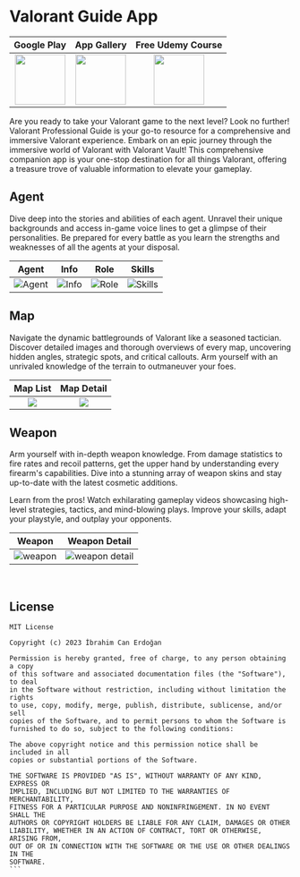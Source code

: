 # Valorant Guide App
Google Play           |  App Gallery |  Free Udemy Course
:-------------------------:|:-------------------------:|:-------------------------:
<a href="https://play.google.com/store/apps/details?id=com.ibrahimcanerdogan.valorantguideapp"><img width="90" height="90" src="https://img.icons8.com/?size=512&id=L1ws9zn2uD01&format=png"/></a> | <a href="https://appgallery.huawei.com/app/C108803965"><img width="90" height="90" src="https://seeklogo.com/images/H/huawei-appgallery-logo-A801F4AE11-seeklogo.com.png"/></a> | <a href="https://www.udemy.com/course/valorant-api-app/"><img width="90" height="90" src="https://pageflows.com/media/logos/udemy.png"/></a>

<p>Are you ready to take your Valorant game to the next level? Look no further! Valorant Professional Guide is your go-to resource for a comprehensive and immersive Valorant experience. Embark on an epic journey through the immersive world of Valorant with Valorant Vault! This comprehensive companion app is your one-stop destination for all things Valorant, offering a treasure trove of valuable information to elevate your gameplay. </p>

## Agent 
<p>Dive deep into the stories and abilities of each agent. Unravel their unique backgrounds and access in-game voice lines to get a glimpse of their personalities. Be prepared for every battle as you learn the strengths and weaknesses of all the agents at your disposal.</p>

Agent             |  Info  | Role             |  Skills
:-------------------------:|:-------------------------:|:-------------------------:|:-------------------------:
![Agent](https://github.com/icanerdogan/ValorantGuideApp/assets/52867508/1f48c807-c61e-4477-a760-d298fa984aa1) | ![Info](https://github.com/icanerdogan/ValorantGuideApp/assets/52867508/379971d8-c9ce-4588-96fd-10267d938cb2) | ![Role](https://github.com/icanerdogan/ValorantGuideApp/assets/52867508/e3568359-b832-4adc-9aec-392bf4553dc6) | ![Skills](https://github.com/icanerdogan/ValorantGuideApp/assets/52867508/63d50403-9aeb-4565-ae15-50d25ace0ae9) 

## Map
<p>Navigate the dynamic battlegrounds of Valorant like a seasoned tactician. Discover detailed images and thorough overviews of every map, uncovering hidden angles, strategic spots, and critical callouts. Arm yourself with an unrivaled knowledge of the terrain to outmaneuver your foes.</p>

Map List             |  Map Detail
:-------------------------:|:-------------------------:
![](https://github.com/icanerdogan/ValorantGuideApp/assets/52867508/c9cd4408-297d-478d-ac04-03c234c0160f) | ![](https://github.com/icanerdogan/ValorantGuideApp/assets/52867508/8e190eca-8c97-4227-87d4-5cd8f5e2a1e0)

<!--![map_list](https://github.com/icanerdogan/ValorantGuideApp/assets/52867508/d767dc25-deb2-4d45-9986-d47b1fbb068b)|![map_detail](https://github.com/icanerdogan/ValorantGuideApp/assets/52867508/d2cb3ff2-dd72-43db-84a6-37b62deb0caa)-->

## Weapon
<p>Arm yourself with in-depth weapon knowledge. From damage statistics to fire rates and recoil patterns, get the upper hand by understanding every firearm's capabilities. Dive into a stunning array of weapon skins and stay up-to-date with the latest cosmetic additions.</p>
<p> Learn from the pros! Watch exhilarating gameplay videos showcasing high-level strategies, tactics, and mind-blowing plays. Improve your skills, adapt your playstyle, and outplay your opponents.</p>

Weapon             |  Weapon Detail
:-------------------------:|:-------------------------:
![weapon](https://github.com/icanerdogan/ValorantGuideApp/assets/52867508/e71b788a-8b99-4417-a5be-7919417d4c62)|![weapon detail](https://github.com/icanerdogan/ValorantGuideApp/assets/52867508/dd6d0fd7-f332-4961-b780-c45dff50d674)

<br>

## License

````
MIT License

Copyright (c) 2023 İbrahim Can Erdoğan

Permission is hereby granted, free of charge, to any person obtaining a copy
of this software and associated documentation files (the "Software"), to deal
in the Software without restriction, including without limitation the rights
to use, copy, modify, merge, publish, distribute, sublicense, and/or sell
copies of the Software, and to permit persons to whom the Software is
furnished to do so, subject to the following conditions:

The above copyright notice and this permission notice shall be included in all
copies or substantial portions of the Software.

THE SOFTWARE IS PROVIDED "AS IS", WITHOUT WARRANTY OF ANY KIND, EXPRESS OR
IMPLIED, INCLUDING BUT NOT LIMITED TO THE WARRANTIES OF MERCHANTABILITY,
FITNESS FOR A PARTICULAR PURPOSE AND NONINFRINGEMENT. IN NO EVENT SHALL THE
AUTHORS OR COPYRIGHT HOLDERS BE LIABLE FOR ANY CLAIM, DAMAGES OR OTHER
LIABILITY, WHETHER IN AN ACTION OF CONTRACT, TORT OR OTHERWISE, ARISING FROM,
OUT OF OR IN CONNECTION WITH THE SOFTWARE OR THE USE OR OTHER DEALINGS IN THE
SOFTWARE.
```
